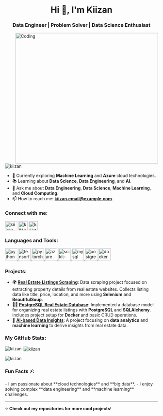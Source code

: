 <h1 align="center">Hi 👋, I'm Kiizan</h1>
<h3 align="center">Data Engineer | Problem Solver | Data Science Enthusiast</h3>

<img align="right" alt="Coding" width="470" height="430" src="https://i.postimg.cc/Dw2XTBCd/1-this.png">

<p align="left"> <img src="https://komarev.com/ghpvc/?username=kiizan&label=Profile%20views&color=0e75b6&style=flat" alt="kiizan" /> </p>

- 🌱 Currently exploring **Machine Learning** and **Azure** cloud technologies.
- 📚 Learning about **Data Science**, **Data Engineering**, and **AI**.
- 💬 Ask me about **Data Engineering**, **Data Science**, **Machine Learning**, and **Cloud Computing**.
- 📫 How to reach me: **kiizan.email@example.com**.

<h3 align="left">Connect with me:</h3>
<p align="left">
  <a href="https://linkedin.com/in/kiizan" target="blank"><img align="center" src="https://www.vectorlogo.zone/logos/linkedin/linkedin-icon.svg" alt="kiizan" height="30" width="40" /></a>
  <a href="https://x.com/kiizan" target="blank"><img align="center" src="https://www.vectorlogo.zone/logos/x/x-icon.svg" alt="kiizan" height="30" width="30" /></a>
  <a href="https://medium.com/@kiizan" target="blank"><img align="center" src="https://www.vectorlogo.zone/logos/medium/medium-tile.svg" alt="kiizan" height="30" width="30" /></a>
</p>

<h3 align="left">Languages and Tools:</h3>
<p align="left">
  <a href="https://www.python.org" target="_blank" rel="noreferrer"> <img src="https://www.vectorlogo.zone/logos/python/python-icon.svg" alt="python" width="40" height="40"/> </a>
  <a href="https://www.tensorflow.org/" target="_blank" rel="noreferrer"> <img src="https://www.vectorlogo.zone/logos/tensorflow/tensorflow-icon.svg" alt="tensorflow" width="40" height="40"/> </a>
  <a href="https://pytorch.org" target="_blank" rel="noreferrer"> <img src="https://www.vectorlogo.zone/logos/pytorch/pytorch-icon.svg" alt="pytorch" width="40" height="40"/> </a>
  <a href="https://azure.microsoft.com/en-us/" target="_blank" rel="noreferrer"> <img src="https://upload.wikimedia.org/wikipedia/commons/f/fa/Microsoft_Azure.svg" alt="azure" width="40" height="40"/> </a>
  <a href="https://scikit-learn.org/" target="_blank" rel="noreferrer"> <img src="https://upload.wikimedia.org/wikipedia/commons/0/05/Scikit_learn_logo_small.svg" alt="scikit-learn" width="40" height="40"/> </a>
  <a href="https://www.mysql.com/" target="_blank" rel="noreferrer"> <img src="https://www.vectorlogo.zone/logos/mysql/mysql-icon.svg" alt="mysql" width="40" height="40"/> </a>
  <a href="https://www.postgresql.org/" target="_blank" rel="noreferrer"> <img src="https://www.vectorlogo.zone/logos/postgresql/postgresql-icon.svg" alt="postgresql" width="40" height="40"/> </a>
  <a href="https://www.docker.com/" target="_blank" rel="noreferrer"> <img src="https://www.vectorlogo.zone/logos/docker/docker-icon.svg" alt="docker" width="40" height="40"/> </a>
</p>

<h3 align="left">Projects:</h3>

- 🌍 **[Real Estate Listings Scraping](https://github.com/kiizan/real-estate-listings-scraping)**: Data scraping project focused on extracting property details from real estate websites. Collects listing data like title, price, location, and more using **Selenium** and **BeautifulSoup**.
- 🧑‍💻 **[PostgreSQL Real Estate Database](https://github.com/kiizan/real-estate-database)**: Implemented a database model for organizing real estate listings with **PostgreSQL** and **SQLAlchemy**. Includes project setup for **Docker** and basic CRUD operations.
- 🤖 **[AI-based Data Insights](https://github.com/kiizan/ai-based-data-insights)**: A project focusing on **data analytics** and **machine learning** to derive insights from real estate data.

<h3 align="left">My GitHub Stats:</h3>
<p><img align="left" src="https://github-readme-stats.vercel.app/api/top-langs?username=kiizan&show_icons=true&locale=en&layout=compact&theme=radical" alt="kiizan" /></p>

<p>&nbsp;<img align="center" src="https://github-readme-stats.vercel.app/api?username=kiizan&show_icons=true&locale=en&theme=radical" alt="kiizan" /></p>

<p><img align="center" src="https://github-readme-streak-stats.herokuapp.com/?user=kiizan&theme=radical" alt="kiizan" /></p>

<h3 align="left">Fun Facts ⚡:</h3>
- I am passionate about **cloud technologies** and **big data**.
- I enjoy solving complex **data engineering** and **machine learning** challenges.

---

⭐ **Check out my repositories for more cool projects**!
